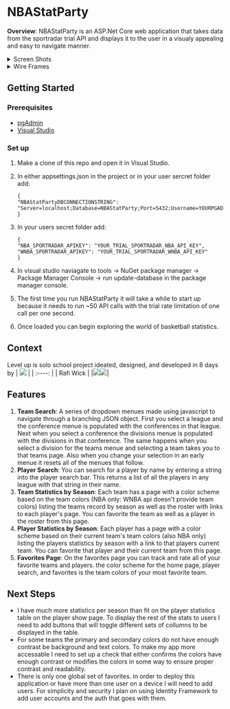# NBAStatParty

**Overview**: NBAStatParty is an ASP.Net Core web application that takes data from the sportradar trial API and displays it to the user in a visualy appealing and easy to navigate manner.

<details><summary>Screen Shots</summary>
<img width="487" alt="Screenshot 2023-12-11 102031" src="https://github.com/RafiWick/NBAStatParty/assets/130600943/58078743-a80a-4c26-adc5-37899b76d310">
<img width="476" alt="Screenshot 2023-12-11 102101" src="https://github.com/RafiWick/NBAStatParty/assets/130600943/28894904-97b1-490e-a68f-de56b2631c40">
<img width="478" alt="Screenshot 2023-12-11 102121" src="https://github.com/RafiWick/NBAStatParty/assets/130600943/8dc48bcc-c96b-450e-b99b-febdf65b7d39">
<img width="478" alt="Screenshot 2023-12-11 102154" src="https://github.com/RafiWick/NBAStatParty/assets/130600943/42246ee7-58d5-4069-aac2-cd1c8d43fda8">

</details>

<details><summary>Wire Frames</summary>
  <img width="1000" height="750" alt="image" src="https://github.com/RafiWick/NBAStatParty/assets/130600943/815242f6-f79b-4f5b-9f6f-5acb20fa74e0">

</details>

## Getting Started

### Prerequisites
* [pgAdmin](https://www.pgadmin.org/)
* [Visual Studio](https://visualstudio.microsoft.com/)

### Set up
1. Make a clone of this repo and open it in Visual Studio.
2. In either appsettings.json in the project or in your user sercret folder add:
   ```
   {
   "NBAStatPartyDBCONNECTIONSTRING": "Server=localhost;Database=NBAStatParty;Port=5432;Username=YOURPGADMINUSERNAME;Password=YOURPGADMINPASSWORD",
   }
   ```
3. In your users secret folder add:
   ```
   {
   "NBA_SPORTRADAR_APIKEY": "YOUR_TRIAL_SPORTRADAR_NBA_API_KEY",
   "WNBA_SPORTRADAR_APIKEY": "YOUR_TRIAL_SPORTRADAR_WNBA_API_KEY"
   }
   ```
4. In visual studio naviagate to tools -> NuGet package manager -> Package Manager Console -> run update-database in the package manager console.
      
5. The first time you run NBAStatParty it will take a while to start up because it needs to run ~50 API calls with the trial rate limitation of one call per one second.
6. Once loaded you can begin exploring the world of basketball statistics.

## Context
Level up is solo school project ideated, designed, and developed in 8 days by
| <img src="https://github.com/RafiWick.png?"> |
| :----: |
| Rafi Wick |
|<a href="https://www.linkedin.com/in/raphael-wick-285489197/"><img src="https://img.shields.io/badge/LinkedIn-0077B5?style=for-the-badge&logo=linkedin&logoColor=white"></img></a><a href="https://github.com/RafiWick"><img src="https://img.shields.io/badge/GitHub-100000?style=for-the-badge&logo=github&logoColor=white"></img></a>|

## Features
1. **Team Search**: A series of dropdown menues made using javascript to navigate through a branching JSON object. First you select a league and the conference menue is populated with the conferences in that league. Next when you select a conference the divisions menue is populated with the divisions in that conference. The same happens when you select a division for the teams menue and selecting a team takes you to that teams page. Also when you change your selection in an early menue it resets all of the menues that follow.
2. **Player Search**: You can search for a player by name by entering a string into the player search bar. This returns a list of all the players in any league with that string in their name.
3. **Team Statistics by Season**: Each team has a page with a color scheme based on the team colors (NBA only: WNBA api doesn't provide team colors) listing the teams record by season as well as the roster with links to each player's page. You can favorite the team as well as a player in the roster from this page.
4. **Player Statistics by Season**: Each player has a page with a color scheme based on their current team's team colors (also NBA only) listing the players statistics by season with a link to that players current team. You can favorite that player and their current team from this page.
5. **Favorites Page**: On the favorites page you can track and rate all of your favorite teams and players. the color scheme for the home page, player search, and favorites is the team colors of your most favorite team.

## Next Steps
* I have much more statistics per season than fit on the player statistics table on the player show page. To display the rest of the stats to users I need to add buttons that will toggle different sets of collumns to be displayed in the table.
* For some teams the primary and secondary colors do not have enough contrast be background and text colors. To make my app more accessable I need to set up a check that either confirms the colors have enough contrast or modifies the colors in some way to ensure proper contrast and readability.
* There is only one global set of favorites. in order to deploy this application or have more than one user on a device I will need to add users. For simplicity and security I plan on using Identity Framework to add user accounts and the auth that goes with them.
